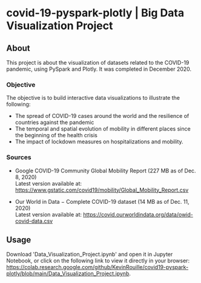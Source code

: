 # covid-19-pyspark-plotly | Big Data Visualization Project

## About

This project is about the visualization of datasets related to the COVID-19 pandemic, using PySpark and Plotly. It was completed in December 2020.

### Objective

The objective is to build interactive data visualizations to illustrate the following:
* The spread of COVID-19 cases around the world and the resilience of countries against the pandemic
* The temporal and spatial evolution of mobility in different places since the beginning of the health crisis
* The impact of lockdown measures on hospitalizations and mobility.

### Sources

* Google COVID-19 Community Global Mobility Report (227 MB as of Dec. 8, 2020)  
Latest version available at: https://www.gstatic.com/covid19/mobility/Global_Mobility_Report.csv

* Our World in Data − Complete COVID-19 dataset (14 MB as of Dec. 11, 2020)  
Latest version available at: https://covid.ourworldindata.org/data/owid-covid-data.csv

## Usage

Download 'Data_Visualization_Project.ipynb' and open it in Jupyter Notebook, or click on the following link to view it directly in your browser: https://colab.research.google.com/github/KevinRouille/covid19-pyspark-plotly/blob/main/Data_Visualization_Project.ipynb.
